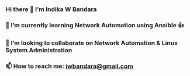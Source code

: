 ### Hi there 👋 I'm Indika W Bandara
### 🌱 I’m currently learning Network Automation using Ansible :+1:
### 👯 I’m looking to collaborate on Network Automation & Linux System Administration
### 📫 How to reach me: iwbandara@gmail.com

<!--
**iwbandara/iwbandara** is a ✨ _special_ ✨ repository because its `README.md` (this file) appears on your GitHub profile.

Here are some ideas to get you started:

- 🔭 I’m currently working on ...
- 
- 
- 🤔 I’m looking for help with ...
- 💬 Ask me about ...
- 
- 😄 Pronouns: ...
- ⚡ Fun fact: ...
-->
